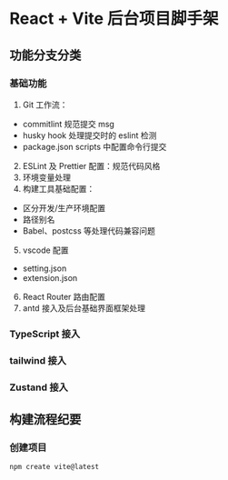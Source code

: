 # React + Vite 后台项目脚手架
## 功能分支分类
### 基础功能
1. Git 工作流：
  - commitlint 规范提交 msg
  - husky hook 处理提交时的 eslint 检测
  - package.json scripts 中配置命令行提交
2. ESLint 及 Prettier 配置：规范代码风格
3. 环境变量处理
4. 构建工具基础配置：
  - 区分开发/生产环境配置
  - 路径别名
  - Babel、postcss 等处理代码兼容问题
5. vscode 配置
  - setting.json
  - extension.json
6. React Router 路由配置
7. antd 接入及后台基础界面框架处理

### TypeScript 接入


### tailwind 接入


### Zustand 接入


## 构建流程纪要
### 创建项目
```shell
npm create vite@latest
```
